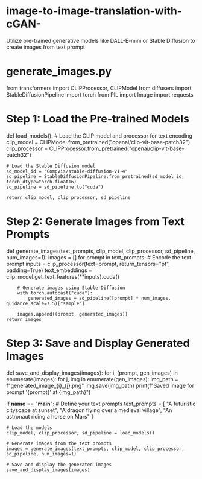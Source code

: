 # image-to-image-translation-with-cGAN-
Utilize pre-trained generative models like DALL-E-mini or Stable Diffusion to create images from text prompt
# generate_images.py

from transformers import CLIPProcessor, CLIPModel
from diffusers import StableDiffusionPipeline
import torch
from PIL import Image
import requests

# Step 1: Load the Pre-trained Models
def load_models():
    # Load the CLIP model and processor for text encoding
    clip_model = CLIPModel.from_pretrained("openai/clip-vit-base-patch32")
    clip_processor = CLIPProcessor.from_pretrained("openai/clip-vit-base-patch32")
    
    # Load the Stable Diffusion model
    sd_model_id = "CompVis/stable-diffusion-v1-4"
    sd_pipeline = StableDiffusionPipeline.from_pretrained(sd_model_id, torch_dtype=torch.float16)
    sd_pipeline = sd_pipeline.to("cuda")
    
    return clip_model, clip_processor, sd_pipeline

# Step 2: Generate Images from Text Prompts
def generate_images(text_prompts, clip_model, clip_processor, sd_pipeline, num_images=1):
    images = []
    for prompt in text_prompts:
        # Encode the text prompt
        inputs = clip_processor(text=prompt, return_tensors="pt", padding=True)
        text_embeddings = clip_model.get_text_features(**inputs).cuda()
        
        # Generate images using Stable Diffusion
        with torch.autocast("cuda"):
            generated_images = sd_pipeline([prompt] * num_images, guidance_scale=7.5)["sample"]
        
        images.append((prompt, generated_images))
    return images

# Step 3: Save and Display Generated Images
def save_and_display_images(images):
    for i, (prompt, gen_images) in enumerate(images):
        for j, img in enumerate(gen_images):
            img_path = f"generated_image_{i}_{j}.png"
            img.save(img_path)
            print(f"Saved image for prompt '{prompt}' at {img_path}")

if __name__ == "__main__":
    # Define your text prompts
    text_prompts = [
        "A futuristic cityscape at sunset",
        "A dragon flying over a medieval village",
        "An astronaut riding a horse on Mars"
    ]

    # Load the models
    clip_model, clip_processor, sd_pipeline = load_models()

    # Generate images from the text prompts
    images = generate_images(text_prompts, clip_model, clip_processor, sd_pipeline, num_images=1)

    # Save and display the generated images
    save_and_display_images(images)
